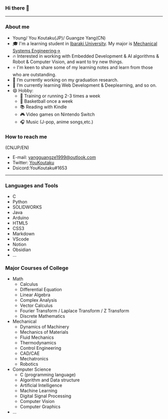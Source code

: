 ### Hi there 👋

---
### About me
-  Young/ You Koutaku(JP)/ Guangze Yang(CN) 
- 🎓 I'm a learning student in [Ibaraki University](https://www.ibaraki.ac.jp/).  My major is [Mechanical Systems Engineering→](http://nyushi.eng.ibaraki.ac.jp/department_intro/#p001)
- 🔥 Interested in working with Embedded Development & AI algorithms & Robot & Computer Vision, and want to try new things. 
- ⭐ I'm keen to share some of my learning notes and learn from those who are outstanding.
- 🔭 I’m currently working on my graduation research.
- 🌱 I’m currently learning Web Development & Deeplearning, and so on.
- 😄 Hobby: 
  - 💪 Training or running 2-3 times a week
  - 🏀 Basketball once a week
  - 📚 Reading with Kindle
  - 🎮 Video games on Nintendo Switch
  - 🎧 Music (J-pop, anime songs,etc.)

### How to reach me
(CN/JP/EN)
- E-mail: yangguangze1999@outlook.com
- Twitter: [YouKoutaku](https://mobile.twitter.com/You_Koutaku)
- Dsicord:YouKoutaku#1653
 
---
### Languages and Tools
- C
- Python
- SOLIDWORKS
- Java
- Arduino
- HTML5
- CSS3
- Markdown
- VScode
- Notion
- Obsidian
- ...

### Major Courses of College
- Math
  - Calculus
  - Differential Equation
  - Linear Algebra
  - Complex Analysis
  - Vector Calculus
  - Fourier Transform / Laplace Transform / Z Transform
  - Discrete Mathematics
- Mechanical
  - Dynamics of Machinery
  - Mechanics of Materials
  - Fluid Mechanics
  - Thermodynamics
  - Control Engineering
  - CAD/CAE
  - Mechatronics
  - Robotics
- Computer Science
  - C (programming language)
  - Algorithm and Data structure
  - Artificial Intelligence
  - Machine Learning
  - Digital Signal Processing
  - Computer Vision
  - Computer Graphics
- ...  
